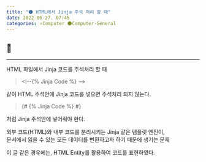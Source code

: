 ```yaml
---
title: "🌑 HTML에서 Jinja 주석 처리 할 때"
date: 2022-06-27. 07:45
categories: ⭐Computer 🌑Computer-General
---
```


## 💎

---

HTML 파일에서 Jinja 코드를 주석처리 할 때

> &#60;!--&#123;% Jinja Code %} -->

같이 HTML 주석안에 Jinja 코드를 넣으면 주석처리 되지 않는다.

> &#123;# &#123;% Jinja Code %} #}

처럼 Jinja 주석안에 넣어줘야 한다.

외부 코드(HTML)와 내부 코드를 분리시키는 Jinja 같은 템플릿 엔진이,  
문서에서 읽을 수 있는 모든 데이터를 변환하고자 하기 때문에 생기는 문제

이 글 같은 경우에는, HTML Entity를 활용하여 코드를 표현하였다.

